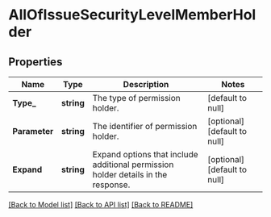 # AllOfIssueSecurityLevelMemberHolder

## Properties
Name | Type | Description | Notes
------------ | ------------- | ------------- | -------------
**Type_** | **string** | The type of permission holder. | [default to null]
**Parameter** | **string** | The identifier of permission holder. | [optional] [default to null]
**Expand** | **string** | Expand options that include additional permission holder details in the response. | [optional] [default to null]

[[Back to Model list]](../README.md#documentation-for-models) [[Back to API list]](../README.md#documentation-for-api-endpoints) [[Back to README]](../README.md)

